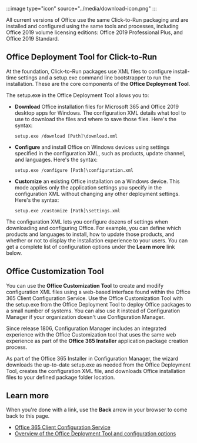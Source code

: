 :::image type="icon" source="../media/download-icon.png" :::

All current versions of Office use the same Click-to-Run packaging and are installed and configured using the same tools and processes, including Office 2019 volume licensing editions: Office 2019 Professional Plus, and Office 2019 Standard.

## Office Deployment Tool for Click-to-Run

At the foundation, Click-to-Run packages use XML files to configure install-time settings and a setup.exe command line bootstrapper to run the installation. These are the core components of the **Office Deployment Tool**.

The setup.exe in the Office Deployment Tool allows you to:

- **Download** Office installation files for Microsoft 365 and Office 2019 desktop apps for Windows. The configuration XML details what tool to use to download the files and where to save those files. Here's the syntax:

    `setup.exe /download [Path]\download.xml`

- **Configure** and install Office on Windows devices using settings specified in the configuration XML, such as products, update channel, and languages. Here's the syntax:

    `setup.exe /configure [Path]\configuration.xml`

- **Customize** an existing Office installation on a Windows device. This mode applies only the application settings you specify in the configuration XML without changing any other deployment settings. Here's the syntax:

    `setup.exe /customize [Path]\settings.xml`

The configuration XML lets you configure dozens of settings when downloading and configuring Office. For example, you can define which products and languages to install, how to update those products, and whether or not to display the installation experience to your users. You can get a complete list of configuration options under the **Learn more** link below.

## Office Customization Tool

You can use the **Office Customization Tool** to create and modify configuration XML files using a web-based interface found within the Office 365 Client Configuration Service. Use the Office Customization Tool with the setup.exe from the Office Deployment Tool to deploy Office packages to a small number of systems. You can also use it instead of Configuration Manager if your organization doesn't use Configuration Manager.

Since release 1806, Configuration Manager includes an integrated experience with the Office Customization tool that uses the same web experience as part of the **Office 365 Installer** application package creation process.

As part of the Office 365 Installer in Configuration Manager, the wizard downloads the up-to-date setup.exe as needed from the Office Deployment Tool, creates the configuration XML file, and downloads Office installation files to your defined package folder location.

## Learn more

When you're done with a link, use the **Back** arrow in your browser to come back to this page.

- [Office 365 Client Configuration Service](https://config.office.com)
- [Overview of the Office Deployment Tool and configuration options](https://aka.ms/odt)
